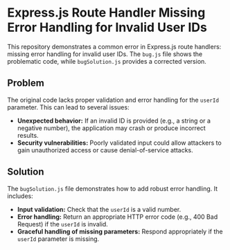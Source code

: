 # Express.js Route Handler Missing Error Handling for Invalid User IDs

This repository demonstrates a common error in Express.js route handlers: missing error handling for invalid user IDs.  The `bug.js` file shows the problematic code, while `bugSolution.js` provides a corrected version.

## Problem

The original code lacks proper validation and error handling for the `userId` parameter. This can lead to several issues:

* **Unexpected behavior:**  If an invalid ID is provided (e.g., a string or a negative number), the application may crash or produce incorrect results.
* **Security vulnerabilities:**  Poorly validated input could allow attackers to gain unauthorized access or cause denial-of-service attacks.

## Solution

The `bugSolution.js` file demonstrates how to add robust error handling.  It includes:

* **Input validation:** Check that the `userId` is a valid number.
* **Error handling:**  Return an appropriate HTTP error code (e.g., 400 Bad Request) if the `userId` is invalid.
* **Graceful handling of missing parameters:** Respond appropriately if the `userId` parameter is missing.